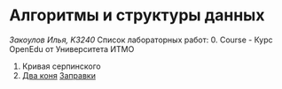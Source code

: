 # Алгоритмы и структуры данных
_Закоулов Илья, K3240_
Список лабораторных работ:
0. Course - Курс OpenEdu от Университета ИТМО
1. Кривая серпинского
2. [Два коня](https://informatics.msk.ru/moodle/mod/statements/view3.php?chapterid=163#1)
   [Заправки](https://informatics.msk.ru/mod/statements/view3.php?id=193&chapterid=7#1)
